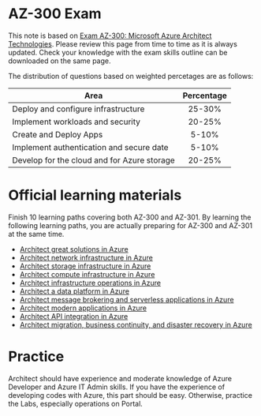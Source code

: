 # AZ-300 Exam
This note is based on [Exam AZ-300: Microsoft Azure Architect Technologies](https://docs.microsoft.com/en-us/learn/certifications/exams/az-300). Please review this page from time to time as it is always updated. Check your knowledge with the exam skills outline can be downloaded on the same page.

The distribution of questions based on weighted percetages are as follows:

| Area                                        | Percentage    |
| ------------------------------------------- |:-------------:|
| Deploy and configure infrastructure         | 25-30%        |
| Implement workloads and security            | 20-25%        |
| Create and Deploy Apps                      | 5-10%         |
| Implement authentication and secure date    |  5-10%        |
| Develop for the cloud and for Azure storage | 20-25%        |

# Official learning materials
Finish 10 learning paths covering both AZ-300 and AZ-301. By learning the following learning paths, you are actually preparing for AZ-300 and AZ-301 at the same time.
* [Architect great solutions in Azure](https://docs.microsoft.com/en-us/learn/paths/architect-great-solutions-in-azure/)
* [Architect network infrastructure in Azure](https://docs.microsoft.com/en-us/learn/paths/architect-network-infrastructure/)
* [Architect storage infrastructure in Azure](https://docs.microsoft.com/en-us/learn/paths/architect-storage-infrastructure/)
* [Architect compute infrastructure in Azure](https://docs.microsoft.com/en-us/learn/paths/architect-compute-infrastructure/)
* [Architect infrastructure operations in Azure](https://docs.microsoft.com/en-us/learn/paths/architect-infrastructure-operations/)
* [Architect a data platform in Azure](https://docs.microsoft.com/en-us/learn/paths/architect-data-platform/)
* [Architect message brokering and serverless applications in Azure](https://docs.microsoft.com/en-us/learn/paths/architect-messaging-serverless/)
* [Architect modern applications in Azure](https://docs.microsoft.com/en-us/learn/paths/architect-modern-apps/)
* [Architect API integration in Azure](https://docs.microsoft.com/en-us/learn/paths/architect-api-integration/)
* [Architect migration, business continuity, and disaster recovery in Azure](https://docs.microsoft.com/en-us/learn/paths/architect-migration-bcdr/)

# Practice
Architect should have experience and moderate knowledge of Azure Developer and Azure IT Admin skills. If you have the experience of developing codes with Azure, this part should be easy. Otherwise, practice the Labs, especially operations on Portal.
